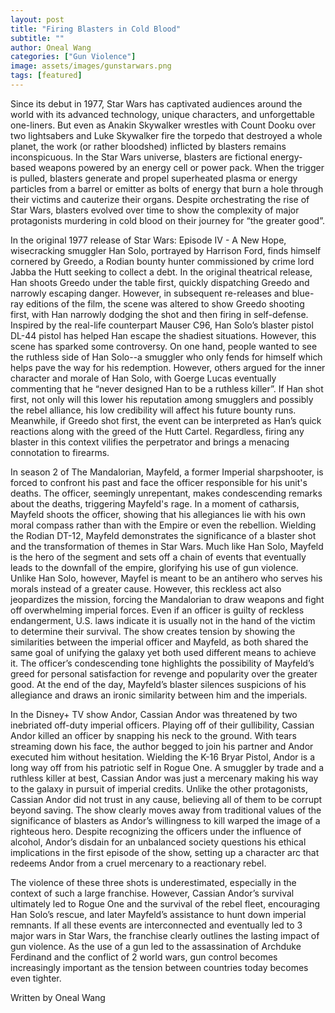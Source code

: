 ```yaml
---
layout: post
title: "Firing Blasters in Cold Blood"
subtitle: ""
author: Oneal Wang
categories: ["Gun Violence"]
image: assets/images/gunstarwars.png
tags: [featured]
---
```


Since its debut in 1977, Star Wars has captivated audiences around the world with its advanced technology, unique characters, and unforgettable one-liners. But even as Anakin Skywalker wrestles with Count Dooku over two lightsabers and Luke Skywalker fire the torpedo that destroyed a whole planet, the work (or rather bloodshed) inflicted by blasters remains inconspicuous. In the Star Wars universe, blasters are fictional energy-based weapons powered by an energy cell or power pack. When the trigger is pulled, blasters generate and propel superheated plasma or energy particles from a barrel or emitter as bolts of energy that burn a hole through their victims and cauterize their organs. Despite orchestrating the rise of Star Wars, blasters evolved over time to show the complexity of major protagonists murdering in cold blood on their journey for “the greater good”.

In the original 1977 release of Star Wars: Episode IV - A New Hope, wisecracking smuggler Han Solo, portrayed by Harrison Ford, finds himself cornered by Greedo, a Rodian bounty hunter commissioned by crime lord Jabba the Hutt seeking to collect a debt. In the original theatrical release, Han shoots Greedo under the table first, quickly dispatching Greedo and narrowly escaping danger. However, in subsequent re-releases and blue-ray editions of the film, the scene was altered to show Greedo shooting first, with Han narrowly dodging the shot and then firing in self-defense. Inspired by the real-life counterpart Mauser C96, Han Solo’s blaster pistol DL-44 pistol has helped Han escape the shadiest situations. However, this scene has sparked some controversy. On one hand, people wanted to see the ruthless side of Han Solo--a smuggler who only fends for himself which helps pave the way for his redemption. However, others argued for the inner character and morale of Han Solo, with Goerge Lucas eventually commenting that he “never designed Han to be a ruthless killer”. If Han shot first, not only will this lower his reputation among smugglers and possibly the rebel alliance, his low credibility will affect his future bounty runs. Meanwhile, if Greedo shot first, the event can be interpreted as Han’s quick reactions along with the greed of the Hutt Cartel. Regardless, firing any blaster in this context vilifies the perpetrator and brings a menacing connotation to firearms. 

In season 2 of The Mandalorian, Mayfeld, a former Imperial sharpshooter, is forced to confront his past and face the officer responsible for his unit's deaths. The officer, seemingly unrepentant, makes condescending remarks about the deaths, triggering Mayfeld's rage. In a moment of catharsis, Mayfeld shoots the officer, showing that his allegiances lie with his own moral compass rather than with the Empire or even the rebellion. Wielding the Rodian DT-12, Mayfeld demonstrates the significance of a blaster shot and the transformation of themes in Star Wars. Much like Han Solo, Mayfeld is the hero of the segment and sets off a chain of events that eventually leads to the downfall of the empire, glorifying his use of gun violence. Unlike Han Solo, however, Mayfel is meant to be an antihero who serves his morals instead of a greater cause. However, this reckless act also jeopardizes the mission, forcing the Mandalorian to draw weapons and fight off overwhelming imperial forces. Even if an officer is guilty of reckless endangerment, U.S. laws indicate it is usually not in the hand of the victim to determine their survival. The show creates tension by showing the similarities between the imperial officer and Mayfeld, as both shared the same goal of unifying the galaxy yet both used different means to achieve it. The officer’s condescending tone highlights the possibility of Mayfeld’s greed for personal satisfaction for revenge and popularity over the greater good. At the end of the day, Mayfeld’s blaster silences suspicions of his allegiance and draws an ironic similarity between him and the imperials.

In the Disney+ TV show Andor, Cassian Andor was threatened by two inebriated off-duty imperial officers. Playing off of their gullibility, Cassian Andor killed an officer by snapping his neck to the ground. With tears streaming down his face, the author begged to join his partner and Andor executed him without hesitation. Wielding the K-16 Bryar Pistol, Andor is a long way off from his patriotic self in Rogue One. A smuggler by trade and a ruthless killer at best, Cassian Andor was just a mercenary making his way to the galaxy in pursuit of imperial credits. Unlike the other protagonists, Cassian Andor did not trust in any cause, believing all of them to be corrupt beyond saving. The show clearly moves away from traditional values of the significance of blasters as Andor’s willingness to kill warped the image of a righteous hero. Despite recognizing the officers under the influence of alcohol, Andor’s disdain for an unbalanced society questions his ethical implications in the first episode of the show, setting up a character arc that redeems Andor from a cruel mercenary to a reactionary rebel.

The violence of these three shots is underestimated, especially in the context of such a large franchise. However, Cassian Andor’s survival ultimately led to Rogue One and the survival of the rebel fleet, encouraging Han Solo’s rescue, and later Mayfeld’s assistance to hunt down imperial remnants. If all these events are interconnected and eventually led to 3 major wars in Star Wars, the franchise clearly outlines the lasting impact of gun violence. As the use of a gun led to the assassination of Archduke Ferdinand and the conflict of 2 world wars, gun control becomes increasingly important as the tension between countries today becomes even tighter.


Written by Oneal Wang
